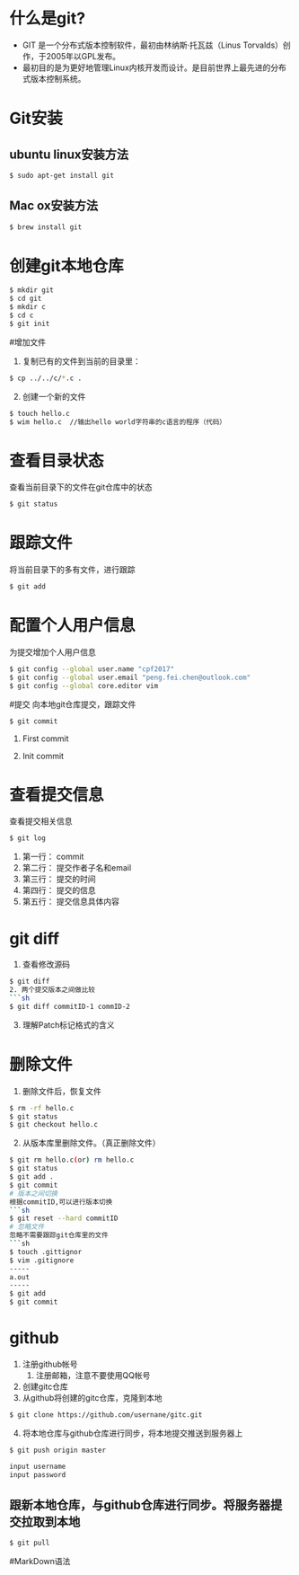 # 什么是git?
* GIT 是一个分布式版本控制软件，最初由林纳斯·托瓦兹（Linus Torvalds）创作，于2005年以GPL发布。
*    最初目的是为更好地管理Linux内核开发而设计。是目前世界上最先进的分布式版本控制系统。
# Git安装
## ubuntu linux安装方法
```sh
$ sudo apt-get install git
```
## Mac ox安装方法
```sh
$ brew install git
```
# 创建git本地仓库
```sh
$ mkdir git
$ cd git
$ mkdir c
$ cd c
$ git init
```
#增加文件
1. 复制已有的文件到当前的目录里：
```sh
$ cp ../../c/*.c .
```
2. 创建一个新的文件
```sh
$ touch hello.c
$ wim hello.c  //输出hello world字符串的c语言的程序（代码）
```
# 查看目录状态
查看当前目录下的文件在git仓库中的状态
```sh
$ git status
```
# 跟踪文件
将当前目录下的多有文件，进行跟踪
```sh
$ git add
```
# 配置个人用户信息
为提交增加个人用户信息
```sh
$ git config --global user.name "cpf2017"
$ git config --global user.email "peng.fei.chen@outlook.com"
$ git config --global core.editor vim
```
#提交
向本地git仓库提交，跟踪文件
```sh
$ git commit
```
1. First commit

2. Init commit
# 查看提交信息
查看提交相关信息
```sh
$ git log
```
1. 第一行： commit
2. 第二行： 提交作者子名和email
3. 第三行： 提交的时间
4. 第四行： 提交的信息
5. 第五行： 提交信息具体内容
# git diff
1. 查看修改源码
```sh
$ git diff
2. 两个提交版本之间做比较
```sh
$ git diff commitID-1 commID-2
```
3. 理解Patch标记格式的含义
# 删除文件
1. 删除文件后，恢复文件
```sh
$ rm -rf hello.c
$ git status
$ git checkout hello.c
```
2. 从版本库里删除文件。（真正删除文件）
```sh
$ git rm hello.c(or) rm hello.c
$ git status
$ git add .
$ git commit
# 版本之间切换
根据commitID,可以进行版本切换
```sh
$ git reset --hard commitID
# 忽略文件
忽略不需要跟踪git仓库里的文件
```sh
$ touch .gittignor
$ vim .gitignore
-----
a.out
-----
$ git add
$ git commit
```
# github
1. 注册github帐号
   1. 注册邮箱，注意不要使用QQ帐号
2. 创建gitc仓库
3. 从github将创建的gitc仓库，克隆到本地
```sh
$ git clone https://github.com/usernane/gitc.git
```
4. 将本地仓库与github仓库进行同步，将本地提交推送到服务器上
```sh
$ git push origin master

input username
input password
```

## 跟新本地仓库，与github仓库进行同步。将服务器提交拉取到本地
```sh
$ git pull
```
#MarkDown语法
